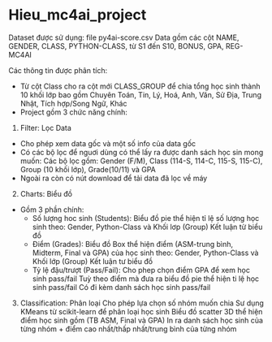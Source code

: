 # Hieu_mc4ai_project
Dataset được sử dụng: file py4ai-score.csv
Data gồm các cột NAME, GENDER, CLASS, PYTHON-CLASS, từ S1 đến S10, BONUS, GPA, REG-MC4AI

Các thông tin được phân tích:
- Từ cột Class cho ra cột mới CLASS_GROUP để chia tổng học sinh thành 10 khối lớp bao gồm Chuyên Toán, Tin, Lý, Hoá, Anh, Văn, Sử Địa, Trung Nhật, Tích hợp/Song Ngữ, Khác
- Project gồm 3 chức năng chính:
1. Filter: Lọc Data
  - Cho phép xem data gốc và một số info của data gốc
  - Có các bộ lọc để nguơi dùng có thể lấy ra được danh sách học sin mong muốn:
    Các bộ lọc gồm: Gender (F/M), Class (114-S, 114-C, 115-S, 115-C), Group (10 khối lớp), Grade(10/11) và GPA
  - Ngoài ra còn có nút download để tải data đã lọc về máy

2. Charts: Biểu đồ
  - Gồm 3 phần chính:
    - Số lượng hoc sinh (Students):
      Biểu đồ pie thể hiện tỉ lệ số lượng học sinh theo:
      Gender, Python-Class và Khối lơp (Group)
      Kết luận từ biểu đồ
    - Điểm (Grades):
      Biểu đồ Box thể hiện điểm (ASM-trung bình, Midterm, Final và GPA) của học sinh theo:
      Gender, Python-Class và Khối lớp (Group)
      Kết luận tư biểu đồ
    - Tỷ lệ đậu/trượt (Pass/Fail):
      Cho phep chọn điểm GPA để xem học sinh pass/fail
      Tuỳ theo điểm mà đưa ra biểu đồ pie thể hiện ti lệ học sinh pass/fail
      Có đi kèm danh sách học sinh pass/fail
      
3. Classification: Phân loại
  Cho phép lựa chọn số nhóm muốn chia
  Sư dụng KMeans từ scikit-learn để phân loại học sinh
  Biểu đồ scatter 3D thể hiện điểm học sinh gồm (TB ASM, Final và GPA)
  In ra danh sách học sinh của từng nhóm + điểm cao nhất/thấp nhất/trung bình của từng nhóm

